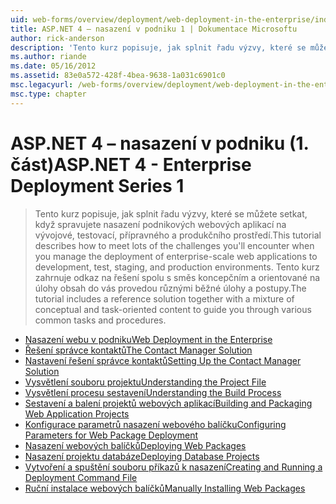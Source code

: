 ```yaml
---
uid: web-forms/overview/deployment/web-deployment-in-the-enterprise/index
title: ASP.NET 4 – nasazení v podniku 1 | Dokumentace Microsoftu
author: rick-anderson
description: 'Tento kurz popisuje, jak splnit řadu výzvy, které se můžete setkat, když spravujete nasazení podnikových webových aplikací na developmen...'
ms.author: riande
ms.date: 05/16/2012
ms.assetid: 83e0a572-428f-4bea-9638-1a031c6901c0
msc.legacyurl: /web-forms/overview/deployment/web-deployment-in-the-enterprise
msc.type: chapter
---
```

<a name="aspnet-4---enterprise-deployment-series-1"></a><span data-ttu-id="80bcb-103">ASP.NET 4 – nasazení v podniku (1. část)</span><span class="sxs-lookup"><span data-stu-id="80bcb-103">ASP.NET 4 - Enterprise Deployment Series 1</span></span>
====================
> <span data-ttu-id="80bcb-104">Tento kurz popisuje, jak splnit řadu výzvy, které se můžete setkat, když spravujete nasazení podnikových webových aplikací na vývojové, testovací, přípravného a produkčního prostředí.</span><span class="sxs-lookup"><span data-stu-id="80bcb-104">This tutorial describes how to meet lots of the challenges you'll encounter when you manage the deployment of enterprise-scale web applications to development, test, staging, and production environments.</span></span> <span data-ttu-id="80bcb-105">Tento kurz zahrnuje odkaz na řešení spolu s směs koncepčním a orientované na úlohy obsah do vás provedou různými běžné úlohy a postupy.</span><span class="sxs-lookup"><span data-stu-id="80bcb-105">The tutorial includes a reference solution together with a mixture of conceptual and task-oriented content to guide you through various common tasks and procedures.</span></span>


- [<span data-ttu-id="80bcb-106">Nasazení webu v podniku</span><span class="sxs-lookup"><span data-stu-id="80bcb-106">Web Deployment in the Enterprise</span></span>](web-deployment-in-the-enterprise.md)
- [<span data-ttu-id="80bcb-107">Řešení správce kontaktů</span><span class="sxs-lookup"><span data-stu-id="80bcb-107">The Contact Manager Solution</span></span>](the-contact-manager-solution.md)
- [<span data-ttu-id="80bcb-108">Nastavení řešení správce kontaktů</span><span class="sxs-lookup"><span data-stu-id="80bcb-108">Setting Up the Contact Manager Solution</span></span>](setting-up-the-contact-manager-solution.md)
- [<span data-ttu-id="80bcb-109">Vysvětlení souboru projektu</span><span class="sxs-lookup"><span data-stu-id="80bcb-109">Understanding the Project File</span></span>](understanding-the-project-file.md)
- [<span data-ttu-id="80bcb-110">Vysvětlení procesu sestavení</span><span class="sxs-lookup"><span data-stu-id="80bcb-110">Understanding the Build Process</span></span>](understanding-the-build-process.md)
- [<span data-ttu-id="80bcb-111">Sestavení a balení projektů webových aplikací</span><span class="sxs-lookup"><span data-stu-id="80bcb-111">Building and Packaging Web Application Projects</span></span>](building-and-packaging-web-application-projects.md)
- [<span data-ttu-id="80bcb-112">Konfigurace parametrů nasazení webového balíčku</span><span class="sxs-lookup"><span data-stu-id="80bcb-112">Configuring Parameters for Web Package Deployment</span></span>](configuring-parameters-for-web-package-deployment.md)
- [<span data-ttu-id="80bcb-113">Nasazení webových balíčků</span><span class="sxs-lookup"><span data-stu-id="80bcb-113">Deploying Web Packages</span></span>](deploying-web-packages.md)
- [<span data-ttu-id="80bcb-114">Nasazení projektu databáze</span><span class="sxs-lookup"><span data-stu-id="80bcb-114">Deploying Database Projects</span></span>](deploying-database-projects.md)
- [<span data-ttu-id="80bcb-115">Vytvoření a spuštění souboru příkazů k nasazení</span><span class="sxs-lookup"><span data-stu-id="80bcb-115">Creating and Running a Deployment Command File</span></span>](creating-and-running-a-deployment-command-file.md)
- [<span data-ttu-id="80bcb-116">Ruční instalace webových balíčků</span><span class="sxs-lookup"><span data-stu-id="80bcb-116">Manually Installing Web Packages</span></span>](manually-installing-web-packages.md)
